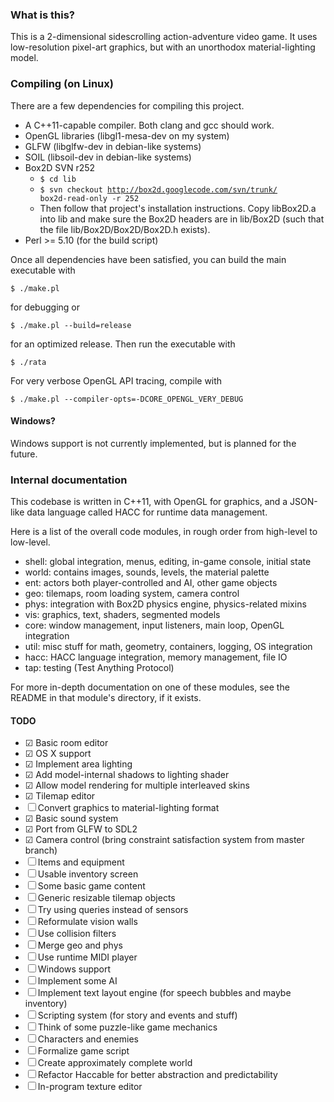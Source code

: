 ### What is this?

This is a 2-dimensional sidescrolling action-adventure video game.  It uses
low-resolution pixel-art graphics, but with an unorthodox material-lighting
model.

### Compiling (on Linux)

There are a few dependencies for compiling this project.
 - A C++11-capable compiler.  Both clang and gcc should work.
 - OpenGL libraries (libgl1-mesa-dev on my system)
 - GLFW (libglfw-dev in debian-like systems)
 - SOIL (libsoil-dev in debian-like systems)
 - Box2D SVN r252
    - <code>$ cd lib</code>
    - <code>$ svn checkout http://box2d.googlecode.com/svn/trunk/ box2d-read-only -r 252</code>
    - Then follow that project's installation instructions.  Copy libBox2D.a
       into lib and make sure the Box2D headers are in lib/Box2D (such that the
       file lib/Box2D/Box2D/Box2D.h exists).
 - Perl >= 5.10 (for the build script)

Once all dependencies have been satisfied, you can build the main executable with

    $ ./make.pl

for debugging or

    $ ./make.pl --build=release

for an optimized release.  Then run the executable with

    $ ./rata


For very verbose OpenGL API tracing, compile with

    $ ./make.pl --compiler-opts=-DCORE_OPENGL_VERY_DEBUG

#### Windows?

Windows support is not currently implemented, but is planned for the future.

### Internal documentation

This codebase is written in C++11, with OpenGL for graphics, and a JSON-like
data language called HACC for runtime data management.

Here is a list of the overall code modules, in rough order from high-level
to low-level.
 - shell: global integration, menus, editing, in-game console, initial state
 - world: contains images, sounds, levels, the material palette
 - ent: actors both player-controlled and AI, other game objects
 - geo: tilemaps, room loading system, camera control
 - phys: integration with Box2D physics engine, physics-related mixins
 - vis: graphics, text, shaders, segmented models
 - core: window management, input listeners, main loop, OpenGL integration
 - util: misc stuff for math, geometry, containers, logging, OS integration
 - hacc: HACC language integration, memory management, file IO
 - tap: testing (Test Anything Protocol)

For more in-depth documentation on one of these modules, see the README in
that module's directory, if it exists.

#### TODO

 - ☑ Basic room editor
 - ☑ OS X support
 - ☑ Implement area lighting
 - ☑ Add model-internal shadows to lighting shader
 - ☑ Allow model rendering for multiple interleaved skins
 - ☑ Tilemap editor
 - ☐ Convert graphics to material-lighting format
 - ☑ Basic sound system
 - ☑ Port from GLFW to SDL2
 - ☑ Camera control (bring constraint satisfaction system from master branch)
 - ☐ Items and equipment
 - ☐ Usable inventory screen
 - ☐ Some basic game content
 - ☐ Generic resizable tilemap objects
 - ☐ Try using queries instead of sensors
 - ☐ Reformulate vision walls
 - ☐ Use collision filters
 - ☐ Merge geo and phys
 - ☐ Use runtime MIDI player
 - ☐ Windows support
 - ☐ Implement some AI
 - ☐ Implement text layout engine (for speech bubbles and maybe inventory)
 - ☐ Scripting system (for story and events and stuff)
 - ☐ Think of some puzzle-like game mechanics
 - ☐ Characters and enemies
 - ☐ Formalize game script
 - ☐ Create approximately complete world
 - ☐ Refactor Haccable for better abstraction and predictability
 - ☐ In-program texture editor

